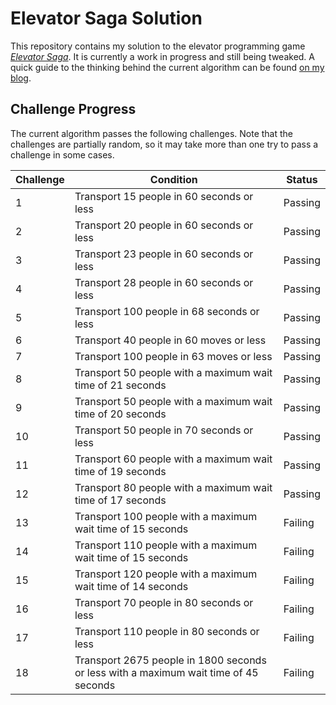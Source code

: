# Elevator Saga Solution
This repository contains my solution to the elevator programming game [*Elevator Saga*](http://play.elevatorsaga.com/). It is currently a work in progress and still being tweaked. A quick guide to the thinking behind the current algorithm can be found [on my blog](http://benjaminschneider.ch/programming-elevators-elevator-saga-guide/).

## Challenge Progress
The current algorithm passes the following challenges. Note that the challenges are partially random, so it may take more than one try to pass a challenge in some cases.

| Challenge | Condition | Status |
|---|---|---|
| 1 | Transport 15 people in 60 seconds or less | Passing |
| 2 | Transport 20 people in 60 seconds or less | Passing |
| 3 | Transport 23 people in 60 seconds or less | Passing |
| 4 | Transport 28 people in 60 seconds or less | Passing |
| 5 | Transport 100 people in 68 seconds or less | Passing |
| 6 | Transport 40 people in 60 moves or less | Passing |
| 7 | Transport 100 people in 63 moves or less | Passing |
| 8 | Transport 50 people with a maximum wait time of 21 seconds | Passing |
| 9 | Transport 50 people with a maximum wait time of 20 seconds | Passing |
| 10 | Transport 50 people in 70 seconds or less | Passing |
| 11 | Transport 60 people with a maximum wait time of 19 seconds | Passing |
| 12 | Transport 80 people with a maximum wait time of 17 seconds | Passing |
| 13 | Transport 100 people with a maximum wait time of 15 seconds | Failing |
| 14 | Transport 110 people with a maximum wait time of 15 seconds | Failing |
| 15 | Transport 120 people with a maximum wait time of 14 seconds | Failing |
| 16 | Transport 70 people in 80 seconds or less | Failing |
| 17 | Transport 110 people in 80 seconds or less | Failing |
| 18 | Transport 2675 people in 1800 seconds or less with a maximum wait time of 45 seconds | Failing |

